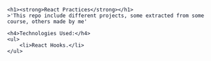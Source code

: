 <div style="color: rgb(12, 19, 37);">

    <h1><strong>React Practices</strong></h1>
    >'This repo include different projects, some extracted from some course, others made by me'

    <h4>Technologies Used:</h4>
    <ul>
        <li>React Hooks.</li>
    </ul>

</div>
